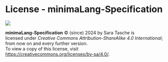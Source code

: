 # License - minimaLang-Specification

![ ](https://licensebuttons.net/i/l/by-sa/eeeeee/66/22/11/88x31.png)

**minimaLang-Specification** © (since) 2024 by Sara Tasche is \
licensed under _Creative Commons Attribution-ShareAlike 4.0 International_; \
from now on and every further version. \
To view a copy of this license, visit <https://creativecommons.org/licenses/by-sa/4.0/>.
